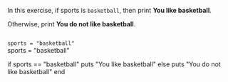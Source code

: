 In this exercise, if sports
is `basketball`, then print
**You like basketball**.

Otherwise, print
**You do not like basketball**.



<codeblock language="ruby" type="exercise" testMode="fixedInput">
<code>
sports = "basketball"
</code>

<solution>
sports = "basketball"

if sports == "basketball"
  puts "You like basketball"
else
  puts "You do not like basketball"
end
</solution>
</codeblock>